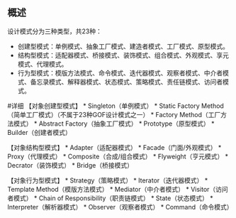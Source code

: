## 概述
设计模式分为三种类型，共23种：  
- 创建型模式：单例模式、抽象工厂模式、建造者模式、工厂模式、原型模式。  
- 结构型模式：适配器模式、桥接模式、装饰模式、组合模式、外观模式、享元模式、代理模式。  
- 行为型模式：模版方法模式、命令模式、迭代器模式、观察者模式、中介者模式、备忘录模式、解释器模式、状态模式、策略模式、责任链模式、访问者模式。

#详细
 【对象创建型模式】
 	* Singleton（单例模式）
 	* Static Factory Method（简单工厂模式）（不属于23种GOF设计模式之一）
 	* Factory Method（工厂方法模式）
 	* Abstract Factory（抽象工厂模式）
 	* Prototype（原型模式）
 	* Builder（创建者模式）
 
 【对象结构型模式】
 	* Adapter（适配器模式）
 	* Facade（门面/外观模式）
 	* Proxy（代理模式）
 	* Composite（合成/组合模式）
 	* Flyweight（亨元模式）
 	* Decrator（装饰模式）
 	* Bridge（桥接模式）
 
 【对象行为型模式】
 	* Strategy（策略模式）
 	* Iterator（迭代器模式）
 	* Template Method（模版方法模式）
 	* Mediator（中介者模式）
 	* Visitor（访问者模式）
 	* Chain of Responsibility（职责链模式）
 	* State（状态模式）
 	* Interpreter（解析器模式）
 	* Observer（观察者模式）
 	* Command（命令模式）
